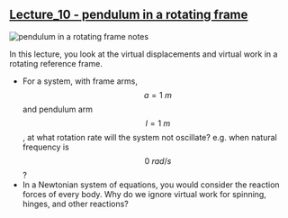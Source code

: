 ## [Lecture_10 - pendulum in a rotating frame](https://youtu.be/GnxKLPP6n2c)
![pendulum in a rotating frame notes](https://campuspro-uploads.s3.us-west-2.amazonaws.com/2f97aca3-fc59-4d60-903d-2957cdab1812/0aee7c4b-4201-46f3-bda1-de2672ecaca6/09_rotation.png)

In this lecture, you look at the virtual displacements and virtual work in a rotating reference frame. 

- For a system, with frame arms, $$a=1~m$$ and pendulum arm $$l=1~m$$, at what rotation rate will the system not oscillate? e.g. when natural frequency is $$0~rad/s$$?
- In a Newtonian system of equations, you would consider the reaction forces of every body. Why do we ignore virtual work for spinning, hinges, and other reactions?

